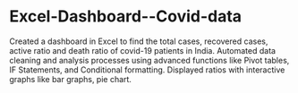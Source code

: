 # Excel-Dashboard--Covid-data
Created a dashboard in Excel to find the total cases, recovered cases, active ratio and death ratio of covid-19 patients in India.  Automated data cleaning and analysis processes using advanced functions like Pivot tables, IF Statements, and Conditional formatting.  Displayed ratios with interactive graphs like bar graphs, pie chart.
